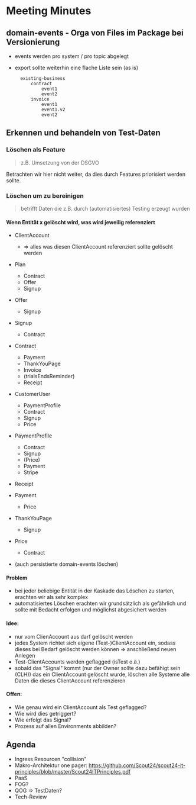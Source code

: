 # Meeting Minutes

## domain-events - Orga von Files im Package bei Versionierung

- events werden pro system / pro topic abgelegt
- export sollte weiterhin eine flache Liste sein (as is)

        existing-business
            contract
                event1
                event2
            invoice
                event1
                event1.v2
                event2

## Erkennen und behandeln von Test-Daten

### Löschen als Feature

> z.B. Umsetzung von der DSGVO

Betrachten wir hier nicht weiter, da dies durch Features priorisiert werden sollte.

### Löschen um zu bereinigen

> betrifft Daten die z.B. durch (automatisiertes) Testing erzeugt wurden

#### Wenn Entität x gelöscht wird, was wird jeweilig referenziert

- ClientAccount
    - => alles was diesen ClientAccount referenziert sollte gelöscht werden   
- Plan
    - Contract
    - Offer
    - Signup   
- Offer
    - Signup
- Signup
    - Contract    
- Contract
    - Payment
    - ThankYouPage
    - Invoice
    - (trialsEndsReminder)
    - Receipt
- CustomerUser
    - PaymentProfile
    - Contract
    - Signup
    - Price
- PaymentProfile
    - Contract
    - Signup
    - (Price)
    - Payment
    - Stripe    
- Receipt
- Payment
    - Price
- ThankYouPage
    - Signup
- Price
    - Contract

- (auch persistierte domain-events löschen)

#### Problem

- bei jeder beliebige Entität in der Kaskade das Löschen zu starten, erachten wir als sehr komplex
- automatisiertes Löschen erachten wir grundsätzlich als gefährlich und sollte mit Bedacht erfolgen und möglichst abgesichert werden

#### Idee:

- nur vom ClienAccount aus darf gelöscht werden
- jedes System richtet sich eigene (Test-)ClientAccount ein, sodass dieses bei Bedarf gelöscht werden können => anschließend neuen Anlegen
- Test-ClientAccounts werden geflagged (isTest o.ä.)
- sobald das "Signal" kommt (nur der Owner sollte dazu befähigt sein (CLH)) das ein ClientAccount gelöscht wurde, löschen alle Systeme alle Daten die dieses ClientAccount referenzieren
    
#### Offen:

- Wie genau wird ein ClientAccount als Test geflagged?
- Wie wird dies getriggert?
- Wie erfolgt das Signal?
- Prozess auf allen Environments abbilden?

## Agenda

- Ingress Resourcen "collision"
- Makro-Architektur one pager: https://github.com/Scout24/scout24-it-principles/blob/master/Scout24ITPrinciples.pdf
- PaaS
- FOG?
- QOG => TestDaten?
- Tech-Review
